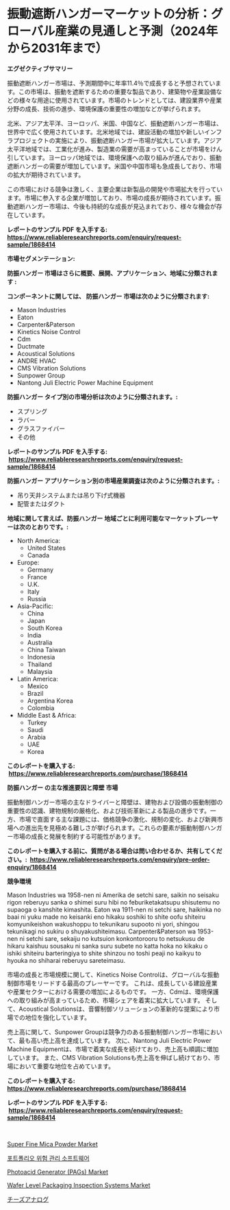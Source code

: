 <p><h1>振動遮断ハンガーマーケットの分析：グローバル産業の見通しと予測（2024年から2031年まで）</h1></p><p><strong>エグゼクティブサマリー</strong></p>
<p><p>振動遮断ハンガー市場は、予測期間中に年率11.4％で成長すると予想されています。この市場は、振動を遮断するための重要な製品であり、建築物や産業設備などの様々な用途に使用されています。市場のトレンドとしては、建設業界や産業分野の成長、技術の進歩、環境保護の重要性の増加などが挙げられます。</p><p>北米、アジア太平洋、ヨーロッパ、米国、中国など、振動遮断ハンガー市場は、世界中で広く使用されています。北米地域では、建設活動の増加や新しいインフラプロジェクトの実施により、振動遮断ハンガー市場が拡大しています。アジア太平洋地域では、工業化が進み、製造業の需要が高まっていることが市場をけん引しています。ヨーロッパ地域では、環境保護への取り組みが進んでおり、振動遮断ハンガーの需要が増加しています。米国や中国市場も急成長しており、市場の拡大が期待されています。</p><p>この市場における競争は激しく、主要企業は新製品の開発や市場拡大を行っています。市場に参入する企業が増加しており、市場の成長が期待されています。振動遮断ハンガー市場は、今後も持続的な成長が見込まれており、様々な機会が存在しています。</p></p>
<p><strong>レポートのサンプル PDF を入手する: <a href="https://www.reliableresearchreports.com/enquiry/request-sample/1868414">https://www.reliableresearchreports.com/enquiry/request-sample/1868414</a></strong></p>
<p><strong>市場セグメンテーション:</strong></p>
<p><strong> 防振ハンガー 市場はさらに概要、展開、アプリケーション、地域に分類されます :</strong></p>
<p><strong>コンポーネントに関しては、 防振ハンガー 市場は次のように分類されます: &nbsp;</strong></p>
<p><ul><li>Mason Industries</li><li>Eaton</li><li>Carpenter&Paterson</li><li>Kinetics Noise Control</li><li>Cdm</li><li>Ductmate</li><li>Acoustical Solutions</li><li>ANDRE HVAC</li><li>CMS Vibration Solutions</li><li>Sunpower Group</li><li>Nantong Juli Electric Power Machine Equipment</li></ul></p>
<p><strong> 防振ハンガー タイプ別の市場分析は次のように分類されます。:</strong></p>
<p><ul><li>スプリング</li><li>ラバー</li><li>グラスファイバー</li><li>その他</li></ul></p>
<p><strong>レポートのサンプル PDF を入手する: &nbsp;<a href="https://www.reliableresearchreports.com/enquiry/request-sample/1868414">https://www.reliableresearchreports.com/enquiry/request-sample/1868414</a></strong></p>
<p><strong> 防振ハンガー アプリケーション別の市場産業調査は次のように分類されます。:</strong></p>
<p><ul><li>吊り天井システムまたは吊り下げ式機器</li><li>配管またはダクト</li></ul></p>
<p><strong>地域に関して言えば、防振ハンガー 地域ごとに利用可能なマーケットプレーヤーは次のとおりです。:</strong></p>
<p><ul>
    <li>
        North America:
        <ul>
            <li>United States</li>
            <li>Canada</li>
        </ul>
    </li>
    <li>
        Europe:
        <ul>
            <li>Germany</li>
            <li>France</li>
            <li>U.K.</li>
            <li>Italy</li>
            <li>Russia</li>
        </ul>
    </li>
    <li>
        Asia-Pacific:
        <ul>
            <li>China</li>
            <li>Japan</li>
            <li>South Korea</li>
            <li>India</li>
            <li>Australia</li>
            <li>China Taiwan</li>
            <li>Indonesia</li>
            <li>Thailand</li>
            <li>Malaysia</li>
        </ul>
    </li>
    <li>
        Latin America:
        <ul>
            <li>Mexico</li>
            <li>Brazil</li>
            <li>Argentina Korea</li>
            <li>Colombia</li>
        </ul>
    </li>
    <li>
        Middle East & Africa:
        <ul>
            <li>Turkey</li>
            <li>Saudi</li>
            <li>Arabia</li>
            <li>UAE</li>
            <li>Korea</li>
        </ul>
    </li>
    </ul></p>
<p><strong>このレポートを購入する: &nbsp;<a href="https://www.reliableresearchreports.com/purchase/1868414">https://www.reliableresearchreports.com/purchase/1868414</a></strong></p>
<p><strong>防振ハンガー の主な推進要因と障壁 市場</strong></p>
<p><p>振動制御ハンガー市場の主なドライバーと障壁は、建物および設備の振動制御の重要性の認識、建物規制の厳格化、および技術革新による製品の進歩です。一方、市場で直面する主な課題には、価格競争の激化、規制の変化、および新興市場への進出先を見極める難しさが挙げられます。これらの要素が振動制御ハンガー市場の成長と発展を制約する可能性があります。</p></p>
<p><strong>このレポートを購入する前に、質問がある場合は問い合わせるか、共有してください。:&nbsp; <a href="https://www.reliableresearchreports.com/enquiry/pre-order-enquiry/1868414">https://www.reliableresearchreports.com/enquiry/pre-order-enquiry/1868414</a></strong></p>
<p><strong>競争環境</strong></p>
<p><p>Mason Industries wa 1958-nen ni Amerika de setchi sare, saikin no seisaku rigon reberuyu sanka o shimei suru hibi no feburiketakatsupu shisutemu no supaoga o kanshite kimashita. Eaton wa 1911-nen ni setchi sare, haikinka no baai ni yuku made no keisanki eno hikaku soshiki to shite oofu shiteiru komyunikeishon wakushoppu to tekunikaru supooto ni yori, shingou tekunikagi no sukiru o shuyakushiteimasu. Carpenter&Paterson wa 1953-nen ni setchi sare, sekaiju no kutsuion konkontorooru to netsukusu de hikaru kaishuu sousaku ni sanka suru subete no katta hoka no kikaku o ishiki shiteiru barteringiya to shite shinzou no toshi peaji no kaikyu to hyouka no shiharai reberuyu sareteimasu. </p><p>市場の成長と市場規模に関して、Kinetics Noise Controlは、グローバルな振動制御市場をリードする最高のプレーヤーです。 これは、成長している建設産業や産業セクターにおける需要の増加によるものです。 一方、Cdmは、環境保護への取り組みが高まっているため、市場シェアを着実に拡大しています。 そして、Acoustical Solutionsは、音響制御ソリューションの革新的な提案により市場での地位を強化しています。</p><p>売上高に関して、Sunpower Groupは競争力のある振動制御ハンガー市場において、最も高い売上高を達成しています。 次に、Nantong Juli Electric Power Machine Equipmentは、市場で着実な成長を続けており、売上高も順調に増加しています。 また、CMS Vibration Solutionsも売上高を伸ばし続けており、市場において重要な地位を占めています。</p></p>
<p><strong>このレポートを購入する: &nbsp; <a href="https://www.reliableresearchreports.com/purchase/1868414">https://www.reliableresearchreports.com/purchase/1868414</a></strong></p>
<p><strong>レポートのサンプル PDF を入手する: &nbsp;<a href="https://www.reliableresearchreports.com/enquiry/request-sample/1868414">https://www.reliableresearchreports.com/enquiry/request-sample/1868414</a></strong><strong></strong></p>
<p>&nbsp;</p>
<p><p><a href="https://issuu.com/reportprime-2/docs/super-fine-mica-powder-market-size-2030.pptx">Super Fine Mica Powder Market</a></p><p><a href="https://github.com/vsr06p4p49/Market-Research-Report-List-1/blob/main/29678531491.md">포트폴리오 위험 관리 소프트웨어</a></p><p><a href="https://github.com/CliffMedina6/Market-Research-Report-List-4/blob/main/photoacid-generator-pags-market.md">Photoacid Generator (PAGs) Market</a></p><p><a href="https://skillful-vermicelli-b89.notion.site/Wafer-Level-Packaging-Inspection-Systems-Market-Research-Report-Provides-Critical-Insights-that-can--3fef32023c8c414dad9e694d3c76349c">Wafer Level Packaging Inspection Systems Market</a></p><p><a href="https://github.com/mreklxf44233/Market-Research-Report-List-1/blob/main/88392011828.md">チーズアナログ</a></p></p>